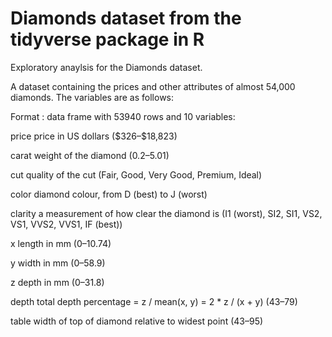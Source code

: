 # Diamonds dataset from the tidyverse package in R

Exploratory anaylsis for the Diamonds dataset.

A dataset containing the prices and other attributes of almost 54,000 diamonds. The variables are as follows:

Format : data frame with 53940 rows and 10 variables:

price
price in US dollars (\$326–\$18,823)

carat
weight of the diamond (0.2–5.01)

cut
quality of the cut (Fair, Good, Very Good, Premium, Ideal)

color
diamond colour, from D (best) to J (worst)

clarity
a measurement of how clear the diamond is (I1 (worst), SI2, SI1, VS2, VS1, VVS2, VVS1, IF (best))

x
length in mm (0–10.74)

y
width in mm (0–58.9)

z
depth in mm (0–31.8)

depth
total depth percentage = z / mean(x, y) = 2 * z / (x + y) (43–79)

table
width of top of diamond relative to widest point (43–95)

